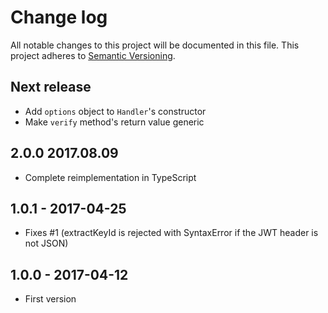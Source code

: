 # Change log

All notable changes to this project will be documented in this file.
This project adheres to [Semantic Versioning](http://semver.org/).

## Next release

- Add `options` object to `Handler`'s constructor
- Make `verify` method's return value generic

## 2.0.0 2017.08.09

- Complete reimplementation in TypeScript

## 1.0.1 - 2017-04-25

- Fixes #1 (extractKeyId is rejected with SyntaxError if the JWT header is not JSON)

## 1.0.0 - 2017-04-12

- First version
